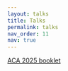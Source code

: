```yaml
---
layout: talks
title: Talks
permalink: talks
nav_order: 11
nav: true
---
```


[ACA 2025 booklet](../assets/booklet.pdf)